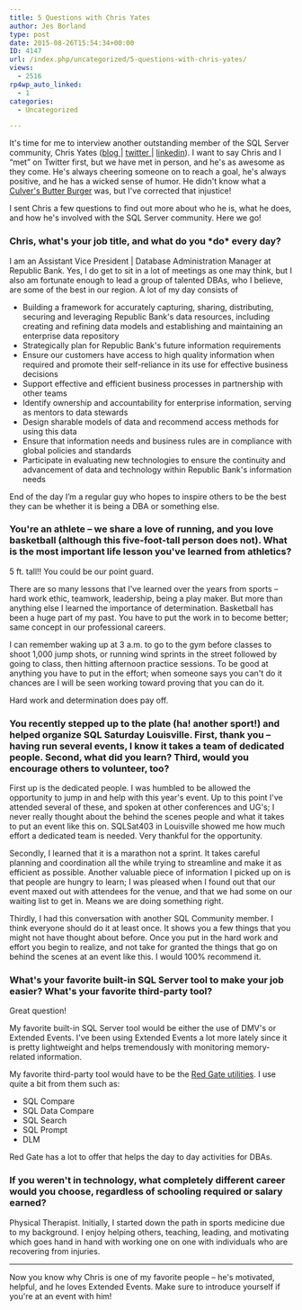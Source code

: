 ```yaml
---
title: 5 Questions with Chris Yates
author: Jes Borland
type: post
date: 2015-08-26T15:54:34+00:00
ID: 4147
url: /index.php/uncategorized/5-questions-with-chris-yates/
views:
  - 2516
rp4wp_auto_linked:
  - 1
categories:
  - Uncategorized

---
```

It's time for me to interview another outstanding member of the SQL Server community, Chris Yates (<a href="http://t.co/lGx0ZW4YLP" target="_blank">blog </a>| <a href="https://twitter.com/YatesSQL" target="_blank">twitter </a>| <a href="https://www.linkedin.com/in/sqlyates" target="_blank">linkedin</a>). I want to say Chris and I “met” on Twitter first, but we have met in person, and he's as awesome as they come. He's always cheering someone on to reach a goal, he's always positive, and he has a wicked sense of humor. He didn't know what a <a href="http://www.culvers.com/menu-and-nutrition/butterburgers/" target="_blank">Culver's Butter Burger</a> was, but I've corrected that injustice!

I sent Chris a few questions to find out more about who he is, what he does, and how he's involved with the SQL Server community. Here we go!

### Chris, what's your job title, and what do you \*do\* every day?

I am an Assistant Vice President | Database Administration Manager at Republic Bank. Yes, I do get to sit in a lot of meetings as one may think, but I also am fortunate enough to lead a group of talented DBAs, who I believe, are some of the best in our region. A lot of my day consists of

  * Building a framework for accurately capturing, sharing, distributing, securing and leveraging Republic Bank's data resources, including creating and refining data models and establishing and maintaining an enterprise data repository
  * Strategically plan for Republic Bank's future information requirements
  * Ensure our customers have access to high quality information when required and promote their self-reliance in its use for effective business decisions
  * Support effective and efficient business processes in partnership with other teams
  * Identify ownership and accountability for enterprise information, serving as mentors to data stewards
  * Design sharable models of data and recommend access methods for using this data
  * Ensure that information needs and business rules are in compliance with global policies and standards
  * Participate in evaluating new technologies to ensure the continuity and advancement of data and technology within Republic Bank's information needs

End of the day I’m a regular guy who hopes to inspire others to be the best they can be whether it is being a DBA or something else.

### You're an athlete &#8211; we share a love of running, and you love basketball (although this five-foot-tall person does not). What is the most important life lesson you've learned from athletics?

5 ft. tall!! You could be our point guard.

There are so many lessons that I've learned over the years from sports &#8211; hard work ethic, teamwork, leadership, being a play maker. But more than anything else I learned the importance of determination. Basketball has been a huge part of my past. You have to put the work in to become better; same concept in our professional careers.

I can remember waking up at 3 a.m. to go to the gym before classes to shoot 1,000 jump shots, or running wind sprints in the street followed by going to class, then hitting afternoon practice sessions. To be good at anything you have to put in the effort; when someone says you can't do it chances are I will be seen working toward proving that you can do it.

Hard work and determination does pay off.

### You recently stepped up to the plate (ha! another sport!) and helped organize SQL Saturday Louisville. First, thank you &#8211; having run several events, I know it takes a team of dedicated people. Second, what did you learn? Third, would you encourage others to volunteer, too?

First up is the dedicated people. I was humbled to be allowed the opportunity to jump in and help with this year's event. Up to this point I've attended several of these, and spoken at other conferences and UG's; I never really thought about the behind the scenes people and what it takes to put an event like this on. SQLSat403 in Louisville showed me how much effort a dedicated team is needed. Very thankful for the opportunity.

Secondly, I learned that it is a marathon not a sprint. It takes careful planning and coordination all the while trying to streamline and make it as efficient as possible. Another valuable piece of information I picked up on is that people are hungry to learn; I was pleased when I found out that our event maxed out with attendees for the venue, and that we had some on our waiting list to get in. Means we are doing something right.

Thirdly, I had this conversation with another SQL Community member. I think everyone should do it at least once. It shows you a few things that you might not have thought about before. Once you put in the hard work and effort you begin to realize, and not take for granted the things that go on behind the scenes at an event like this. I would 100% recommend it.

### What's your favorite built-in SQL Server tool to make your job easier? What's your favorite third-party tool?

Great question!

My favorite built-in SQL Server tool would be either the use of DMV's or Extended Events. I've been using Extended Events a lot more lately since it is pretty lightweight and helps tremendously with monitoring memory-related information.

My favorite third-party tool would have to be the <a href="http://www.red-gate.com/" target="_blank">Red Gate utilities</a>. I use quite a bit from them such as:

  * SQL Compare
  * SQL Data Compare
  * SQL Search
  * SQL Prompt
  * DLM

Red Gate has a lot to offer that helps the day to day activities for DBAs.

### If you weren't in technology, what completely different career would you choose, regardless of schooling required or salary earned?

Physical Therapist. Initially, I started down the path in sports medicine due to my background. I enjoy helping others, teaching, leading, and motivating which goes hand in hand with working one on one with individuals who are recovering from injuries.

* * *

Now you know why Chris is one of my favorite people &#8211; he's motivated, helpful, and he loves Extended Events. Make sure to introduce yourself if you're at an event with him!